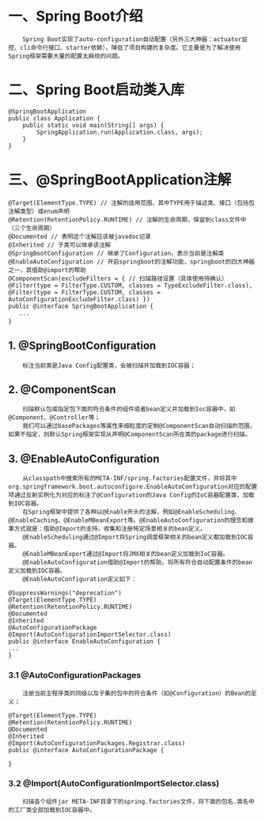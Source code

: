 # 一、Spring Boot介绍
        Spring Boot实现了auto-configuration自动配置（另外三大神器：actuator监控、cli命令行接口、starter依赖），降低了项目构建的复杂度。它主要是为了解决使用Spring框架需要大量的配置太麻烦的问题。

# 二、Spring Boot启动类入库
```
@SpringBootApplication
public class Application {
    public static void main(String[] args) {
        SpringApplication.run(Application.class, args);
    }
}
```

# 三、@SpringBootApplication注解
```
@Target(ElementType.TYPE) // 注解的适用范围，其中TYPE用于描述类、接口（包括包注解类型）或enum声明
@Retention(RetentionPolicy.RUNTIME) // 注解的生命周期，保留到class文件中（三个生命周期）
@Documented // 表明这个注解应该被javadoc记录
@Inherited // 子类可以继承该注解
@SpringBootConfiguration // 继承了Configuration，表示当前是注解类
@EnableAutoConfiguration // 开启springboot的注解功能，springboot的四大神器之一，其借助@import的帮助
@ComponentScan(excludeFilters = { // 扫描路径设置（具体使用待确认）
@Filter(type = FilterType.CUSTOM, classes = TypeExcludeFilter.class),
@Filter(type = FilterType.CUSTOM, classes = AutoConfigurationExcludeFilter.class) })
public @interface SpringBootApplication {
   ...
}　　
```
## 1. @SpringBootConfiguration  
        标注当前类是Java Config配置类，会被扫描并加载到IOC容器；
## 2. @ComponentScan
        扫描默认包或指定包下面的符合条件的组件或者bean定义并加载到Ioc容器中，如@Component、@Controller等；
        我们可以通过basePackages等属性来细粒度的定制@ComponentScan自动扫描的范围，如果不指定，则默认Spring框架实现从声明@ComponentScan所在类的package进行扫描。
## 3. @EnableAutoConfiguration  
        从classpath中搜索所有的META-INF/spring.factories配置文件，并将其中org.springframework.boot.autoconfigure.EnableAutoConfiguration对应的配置项通过反射实例化为对应的标注了@Configuration的Java Config的IoC容器配置类，加载到IOC容器。
        在Spring框架中提供了各种以@Enable开头的注解，例如@EnableScheduling、@EnableCaching、@EnableMBeanExport等。@EnableAutoConfiguration的理念和做事方式就是：借助@Import的支持，收集和注册特定场景相关的bean定义。
        @EnableScheduling通过@Import将Spring调度框架相关的bean定义都加载到IOC容器。
        @EnableMBeanExport通过@Import将JMX相关的bean定义加载到IoC容器。
        @EnableAutoConfiguration借助@Import的帮助，将所有符合自动配置条件的bean定义加载到IOC容器。
        @EnableAutoConfiguration定义如下：
```
@SuppressWarnings("deprecation")
@Target(ElementType.TYPE)
@Retention(RetentionPolicy.RUNTIME)
@Documented
@Inherited
@AutoConfigurationPackage
@Import(AutoConfigurationImportSelector.class)
public @interface EnableAutoConfiguration {
...
}
```
### 3.1 @AutoConfigurationPackages
        注册当前主程序类的同级以及子集的包中的符合条件（如@Configuration）的Bean的定义；
```
@Target(ElementType.TYPE)
@Retention(RetentionPolicy.RUNTIME)
@Documented
@Inherited
@Import(AutoConfigurationPackages.Registrar.class)
public @interface AutoConfigurationPackage {
 
}
```
### 3.2 @Import(AutoConfigurationImportSelector.class)
        扫描各个组件jar META-INF目录下的spring.factories文件，将下面的包名.类名中的工厂类全部加载到IOC容器中。
